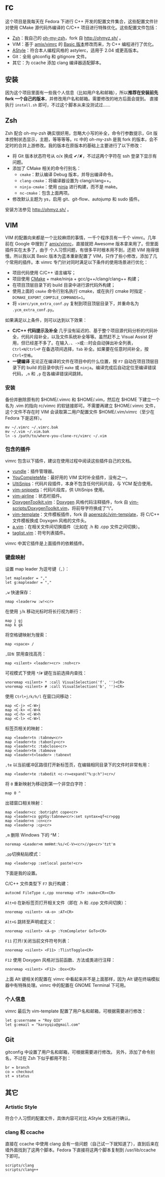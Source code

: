 # rc

这个项目是我每天在 Fedora 下进行 C++ 开发的配置文件集合，这些配置文件针对使用 CMake 源代码外编译的 C/C++ 项目进行特殊优化。这些配置文件包括：

* [Zsh](http://www.zsh.org/)：我自己的 [oh-my-zsh](https://github.com/karoyqiu/oh-my-zsh)，fork 自 http://ohmyz.sh/ 。
* VIM：基于 [amix/vimrc](https://github.com/amix/vimrc) 的 [Basic 版本](https://github.com/amix/vimrc/blob/master/vimrcs/basic.vim)修改而来，为 C++ 编程进行了优化。
* [AStyle](http://astyle.sourceforge.net/)：符合本人编程风格的 astylerc，适用于 2.04 或更高版本。
* Git：全局 gitconfig 和 gitignore 文件。
* 其它：为 ccache 添加 clang 编译器适配脚本。

## 安装

因为这个项目里面有一些我个人信息（比如用户名和邮箱），所以**推荐在安装前先 fork 一个自己的版本**，并修改用户名和邮箱。需要修改的地方后面会提到。
直接执行 `install.sh` 即可，不过这个脚本从来没测试过……

## Zsh

Zsh 配合 oh-my-zsh 确实很好用，忽略大小写的补全，命令行参数提示，Git 版本控制状态显示，主题，等等等等。rc 中的 oh-my-zsh 是我 fork 的版本，会不定时的合并上游修改。我的版本在原版本的基础上主要进行了以下修改：

* 将 Git 版本状态符号从 o/x 换成 ✔/✘，不过这两个字符在 ssh 登录下显示有问题。
* 添加了 CMake 相关的命令行别名：
  * `cmake`：默认编译 Debug 版本，并导出编译命令。
  * `clang-cmake`：将编译器设置为 clang/clang++。
  * `ninja-cmake`：使用 [ninja](http://martine.github.io/ninja/) 进行构建，而不是 make。
  * `nc-cmake`：包含上面两项。
* 修改默认主题为 ys，启用 git、git-flow、autojump 和 sudo 插件。

安装方法参见 http://ohmyz.sh/ 。

## VIM

VIM 的配置向来都是一个比较麻烦的事情，一千个程序员有一千个 vimrc。几年前在 Google 中搜到了 [amix/vimrc](https://github.com/amix/vimrc)，直接就把 Awesome 版本拿来用了。但里面插件实在太多了，由于 个人习惯问题，有很多平时根本用不到，还把 VIM 拖得很慢。所以我以其 Basic 版本为蓝本重新配置了 VIM，只作了些小修改，添加了几个常用的插件。本 vimrc 专门针对同时满足以下条件的使用场景进行优化：

* 项目代码使用 C/C++ 语言编写；
* 项目使用 [CMake](http://www.cmake.org/) + make/ninja + gcc/g++/clang/clang++ 构建；
* 在项目顶层目录下的 build 目录中进行源代码外构建；
* 使用上面的 `cmake` 命令行别名执行 cmake，或在执行 cmake 时指定 `-DCMAKE_EXPORT_COMPILE_COMMANDS=1`。
* 将 `vimrc/ycm_extra_conf.py` 复制到项目顶层目录下，并重命名为 `.ycm_extra_conf.py`。

如果满足以上条件，则可以达到以下效果：

* **C/C++ 代码提示及补全**
  几乎没有延迟的、基于整个项目源代码分析的代码补全，代码片段补全，以及文件系统补全等等。虽然赶不上 Visual Assist 好用，但已经差不多了。在输入`.`、`->`或`::`时会自动弹出补全列表，`Ctrl+N`/`Ctrl+P` 在备选项间选择，`Tab` 补全。如果要在任意时间补全，按 `Ctrl+空格`。
* **一键编译**
  无论正在编译的文件在项目中的什么位置，按 `F7` 自动在项目顶层目录下的 build 的目录中执行 `make` 或 `ninja`。编译完成后自动定位至编译错误代码，`,n` 和 `,p` 在各编译错误间跳转。

### 安装

备份并删除原有的 $HOME/.vimrc 和 $HOME/.vim，然后在 $HOME 下建立一个名为 .vim 的指向 rc/vimrc 的软链接即可。不需要再建立 $HOME/.vimrc 文件，这个文件不存在时 VIM 会读取第二用户配置文件 $HOME/.vim/vimrc（至少在 Fedora 下是这样）。

```
mv ~/.vimrc ~/.vimrc.bak
mv ~/.vim ~/.vim.bak
ln -s /path/to/where-you-clone-rc/vimrc ~/.vim
```

### 包含的插件

vimrc 包含以下插件，建议在使用过程中阅读这些插件自己的文档。

* [vundle](https://github.com/gmarik/Vundle.vim)：插件管理器。
* [YouCompleteMe](https://valloric.github.io/YouCompleteMe/)：最好用的 VIM 实时补全插件，没有之一。
* [UltiSnips](https://github.com/SirVer/ultisnips)：代码片段插件，本身不包含任何代码片段，与 YCM 配合使用。
* [vim-snippets](https://github.com/honza/vim-snippets)：代码片段库，供 UltiSnips 使用。
* [vim-airline](https://github.com/bling/vim-airline)：状态栏插件。
* [DoxygenToolkit.vim](https://github.com/karoyqiu/DoxygenToolkit.vim)：[Doxygen](https://www.doxygen.org/) 风格代码注释插件，fork 自 [vim-scripts/DoxygenToolkit.vim](https://github.com/vim-scripts/DoxygenToolkit.vim)，将前导字符换成了“\”。
* [vim-template](https://github.com/karoyqiu/vim-template)：文件模板插件，fork 自 [aperezdc/vim-template](https://github.com/aperezdc/vim-template)，将 C/C++ 文件模板换成 Doyxgen 风格的文件头。
* [a.vim](https://github.com/vim-scripts/a.vim)：在相关文件间切换插件（比如在 .h 和 .cpp 文件之间切换）。
* [taglist.vim](https://github.com/vim-scripts/taglist.vim)：符号列表插件。

vimrc 中其它插件是上面插件的依赖插件。

### 键盘映射

设置 map leader 为逗号键（`,`）：

    let mapleader = ","
    let g:mapleader = ","

`,w` 快速保存：

    nmap <leader>w :w!<cr>

在使用 `j`/`k` 移动光标时将长行视为断行：

    map j gj
    map k gk

将空格键映射为搜索：

    map <space> /

`,回车` 禁用查找高亮：

    map <silent> <leader><cr> :noh<cr>

可视模式下使用 `*`/`#` 键在当前选择内查找：

    vnoremap <silent> * :call VisualSelection('f', '')<CR>
    vnoremap <silent> # :call VisualSelection('b', '')<CR>

使用 `Ctrl+j/k/h/l` 在窗口间移动：

    map <C-j> <C-W>j
    map <C-k> <C-W>k
    map <C-h> <C-W>h
    map <C-l> <C-W>l

标签页相关的映射：

    map <leader>tn :tabnew<cr>
    map <leader>to :tabonly<cr>
    map <leader>tc :tabclose<cr>
    map <leader>tm :tabmove
    map <leader>t<leader> :tabnext

`,te` 以当前缓冲区路径打开新标签页，在编辑相同目录下的文件时非常有用：

    map <leader>te :tabedit <c-r>=expand("%:p:h")<cr>/

将 `0` 重新映射为移动到第一个非空白字符：

    map 0 ^

出错窗口相关映射：

    map <leader>cc :botright cope<cr>
    map <leader>co ggVGy:tabnew<cr>:set syntax=qf<cr>pgg
    map <leader>n :cn<cr>
    map <leader>p :cp<cr>

`,m` 删除 Windows 下的 ^M：

    noremap <Leader>m mmHmt:%s/<C-V><cr>//ge<cr>'tzt'm

`,pp`切换粘贴模式：

    map <leader>pp :setlocal paste!<cr>

下面是我的设置。

C/C++ 文件类型下 `F7` 执行构建：

    autocmd FileType c,cpp nnoremap <F7> :make<CR><CR>

`Alt+O` 在新标签页打开相关文件（即在 .h 和 .cpp 文件间切换）：

    nnoremap <silent> <A-o> :AT<CR>

`Alt+G` 跳转至声明或定义：

    nnoremap <silent> <A-g> :YcmCompleter GoTo<CR>

`F11` 打开/关闭当前文件符号列表：

    nnoremap <silent> <F11> :TlistToggle<CR>

`F12` 使用 Doxygen 风格对当前函数、方法或类进行注释：

    nnoremap <silent> <F12> :Dox<CR>

上面 Alt 键相关的配置在 vimrc 中看起来并不是上面那样，因为 Alt 键在终端模拟器中有特殊处理。vimrc 中的配置在 GNOME Terminal 下可用。

### 个人信息

vimrc 最后为 vim-template 配置了用户名和邮箱，可根据需要进行修改：

    let g:username = "Roy QIU"
    let g:email = "karoyqiu@gmail.com"

## Git

gitconfig 中设置了用户名和邮箱，可根据需要进行修改。
另外，添加了命令别名，不过在 Zsh 下似乎都用不到：

    br = branch
	co = checkout
	st = status

## 其它

### Artistic Style

符合个人习惯的配置文件，具体内容可对比 AStyle 文档进行确认。

### clang 和 ccache

直接在 ccache 中使用 clang 会有一些问题（自己试一下就知道了），直到后来在墙外面找到了这两个脚本。Fedora 下直接将这两个脚本复制到 /usr/lib/ccache 下即可。

    scripts/clang
    scripts/clang++
